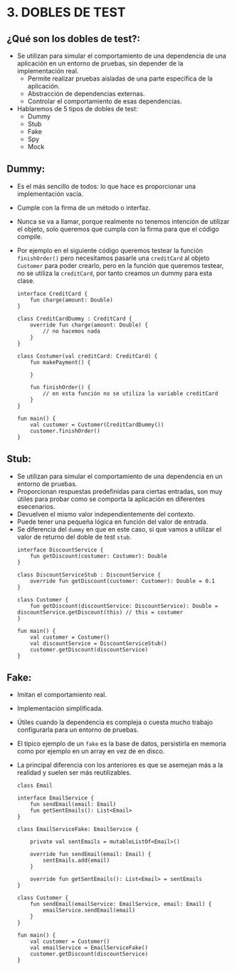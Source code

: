 # 3. DOBLES DE TEST


## ¿Qué son los dobles de test?:

- Se utilizan para simular el comportamiento de una dependencia de una aplicación en un entorno de pruebas, sin depender de la implementación real.
	- Permite realizar pruebas aisladas de una parte específica de la aplicación.
	- Abstracción de dependencias externas.
	- Controlar el comportamiento de esas dependencias.
- Hablaremos de 5 tipos de dobles de test:
	- Dummy
	- Stub
	- Fake
	- Spy
	- Mock


## Dummy:

- Es el más sencillo de todos: lo que hace es proporcionar una implementación vacía.
- Cumple con la firma de un método o interfaz.
- Nunca se va a llamar, porque realmente no tenemos intención de utilizar el objeto, solo queremos que cumpla con la firma para que el código compile.
- Por ejemplo en el siguiente código queremos testear la función `finishOrder()` pero necesitamos pasarle una `creditCard` al objeto `Customer` para poder crearlo, pero en la función que queremos testear, no se utiliza la `creditCard`, por tanto creamos un dummy para esta clase.

	```
	interface CreditCard {
		fun charge(amount: Double)
	}

	class CreditCardDummy : CreditCard {
		override fun charge(amount: Double) {
			// no hacemos nada
		}
	}

	class Costumer(val creditCard: CreditCard) {
		fun makePayment() {

		}

		fun finishOrder() {
			// en esta función no se utiliza la variable creditCard
		}
	}

	fun main() {
		val customer = Customer(CreditCardDummy())
		customer.finishOrder()
	}

	```


## Stub:

- Se utilizan para simular el comportamiento de una dependencia en un entorno de pruebas.
- Proporcionan respuestas predefinidas para ciertas entradas, son muy útiles para probar como se comporta la aplicación en diferentes esecenarios.
- Devuelven el mismo valor independientemente del contexto.
- Puede tener una pequeña lógica en función del valor de entrada.
- Se diferencia del `dummy` en que en este caso, si que vamos a utilizar el valor de returno del doble de test `stub`.
	```
	interface DiscountService {
		fun getDiscount(costumer: Costumer): Double
	}

	class DiscountServiceStub : DiscountService {
		override fun getDiscount(customer: Customer): Double = 0.1
	}

	class Customer {
		fun getDiscount(discountService: DiscountService): Double = discountService.getDiscount(this) // this = costumer
	}

	fun main() {
		val customer = Costumer()
		val discountService = DiscountServiceStub()
		customer.getDiscount(discountService)
	}
	```	


## Fake:

- Imitan el comportamiento real.
- Implementación simplificada.
- Útiles cuando la dependencia es compleja o cuesta mucho trabajo configurarla para un entorno de pruebas.
- El típico ejemplo de un `fake` es la base de datos, persistirla en memoria como por ejemplo en un array en vez de en disco.
- La principal diferencia con los anteriores es que se asemejan más a la realidad y suelen ser más reutilizables.

	```
	class Email

	interface EmailService {
		fun sendEmail(email: Email)
		fun getSentEmails(): List<Email>
	}

	class EmailServiceFake: EmailService {

		private val sentEmails = mutableListOf<Email>()

		override fun sendEmail(email: Email) {
			sentEmails.add(email)
		}

		override fun getSentEmails(): List<Email> = sentEmails
	}

	class Customer {
		fun sendEmail(emailService: EmailService, email: Email) {
			emailService.sendEmail(email)
		}
	}

	fun main() {
		val customer = Customer()
		val emailService = EmailServiceFake()
		customer.getDiscount(discountService)
	}
	```









